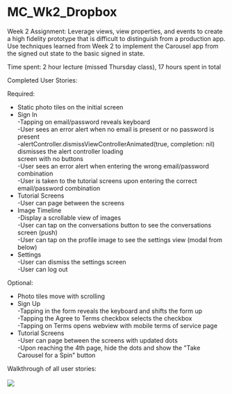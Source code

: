 # MC_Wk2_Dropbox
Week 2 Assignment: Leverage views, view properties, and events to create a high fidelity prototype that is difficult to distinguish from a production app. Use techniques learned from Week 2 to implement the Carousel app from the signed out state to the basic signed in state.

Time spent: 2 hour lecture (missed Thursday class), 17 hours spent in total

Completed User Stories:

Required:
<ul>
<li>Static photo tiles on the initial screen<br>
<li>Sign In <br>
 -Tapping on email/password reveals keyboard <br>
 -User sees an error alert when no email is present or no password is present<br>
 -alertController.dismissViewControllerAnimated(true, completion: nil) dismisses the alert controller loading<br> screen with no buttons <br>
 -User sees an error alert when entering the wrong email/password combination<br>
 -User is taken to the tutorial screens upon entering the correct email/password combination<br>
 <li>Tutorial Screens <br>
 -User can page between the screens 
<li>Image Timeline <br>
  -Display a scrollable view of images<br>
  -User can tap on the conversations button to see the conversations screen (push)<br>
  -User can tap on the profile image to see the settings view (modal from below)<br>
<li>Settings<br>
  -User can dismiss the settings screen<br>
  -User can log out
</ul>
Optional:
<ul>
<li>Photo tiles move with scrolling<br>
<li>Sign Up <br>
  -Tapping in the form reveals the keyboard and shifts the form up <br>
  -Tapping the Agree to Terms checkbox selects the checkbox <br>
  -Tapping on Terms opens webview with mobile terms of service page <br>
<li>Tutorial Screens<br>
  -User can page between the screens with updated dots<br>
  -Upon reaching the 4th page, hide the dots and show the "Take Carousel for a Spin" button <br>
</ul>

Walkthrough of all user stories:<br><br>
![](http://i.imgur.com/28N0LaP.gif)
